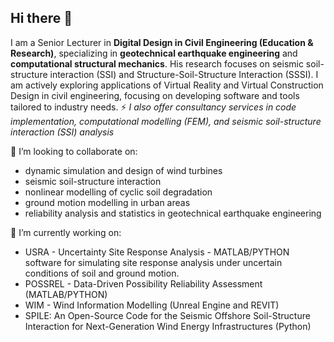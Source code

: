## Hi there 👋

I am a Senior Lecturer in **Digital Design in Civil Engineering (Education & Research)**, specializing in **geotechnical earthquake engineering** and **computational structural mechanics**. His research focuses on seismic soil-structure interaction (SSI) and Structure-Soil-Structure Interaction (SSSI).
I am actively exploring applications of Virtual Reality and Virtual Construction Design in civil engineering, focusing on developing software and tools tailored to industry needs. ⚡  _I also offer consultancy services in code implementation, computational modelling (FEM), and seismic soil-structure interaction (SSI) analysis_

 👯 I’m looking to collaborate on:
   + dynamic simulation and design of wind turbines
   + seismic soil-structure interaction
   + nonlinear modelling of cyclic soil degradation
   + ground motion modelling in urban areas
   + reliability analysis and statistics in geotechnical earthquake engineering

 🔭 I’m currently working on:
   + USRA - Uncertainty Site Response Analysis - MATLAB/PYTHON software for simulating site response analysis under uncertain conditions of soil and ground motion.
   + POSSREL - Data-Driven Possibility Reliability Assessment (MATLAB/PYTHON)
   + WIM - Wind Information Modelling (Unreal Engine and REVIT)
   + SPILE: An Open-Source Code for the Seismic Offshore Soil-Structure Interaction for Next-Generation Wind Energy Infrastructures (Python)

<!--
**AntroxEV/AntroxEV** is a ✨ _special_ ✨ repository because its `README.md` (this file) appears on your GitHub profile.

Here are some ideas to get you started:

- 🔭 I’m currently working on ...
- 🌱 I’m currently learning ...
- 
- 🤔 I’m looking for help with ...
- 💬 Ask me about ...
- 📫 How to reach me: ...
- 😄 Pronouns: ...
- ⚡ Fun fact: ...
-->
